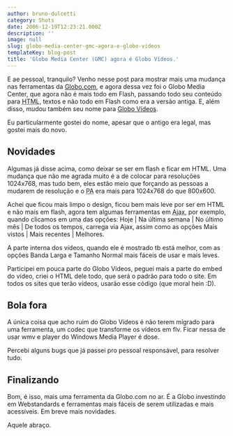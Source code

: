 ```yaml
---
author: bruno-dulcetti
category: Shots
date: 2006-12-19T12:23:21.000Z
description: ''
image: null
slug: globo-media-center-gmc-agora-e-globo-videos
templateKey: blog-post
title: 'Globo Media Center (GMC) agora é Globo Vídeos.'
---
```


E ae pessoal, tranquilo? Venho nesse post para mostrar mais uma mudança nas ferramentas da <a href="http://www.globo.com">Globo.com</a>, e agora dessa vez foi o Globo Media Center, que agora não é mais todo em Flash, passando todo seu conteúdo para <acronym title="HyperText Markup Language">HTML</acronym>, textos e não todo em Flash como era a versão antiga. E, além disso, mudou também seu nome para <a href="http://video.globo.com/">Globo Vídeos</a>.

Eu particularmente gostei do nome, apesar que o antigo era legal, mas gostei mais do novo.

## Novidades

Algumas já disse acima, como deixar se ser em flash e ficar em HTML. Uma mudança que não me agrada muito é a de colocar para resoluções 1024x768, mas tudo bem, eles estão meio que forçando as pessoas a mudarem de resolução e o <acronym title="Público Alvo">PA</acronym> era mais para 1024x768 do que 800x600.

Achei que ficou mais limpo o design, ficou bem mais leve por ser em HTML e não mais em flash, agora tem algumas ferramentas em <acronym title="Asynchronous Javascript and XML">Ajax</acronym>, por exemplo, quando clicamos em uma das opções: Hoje | Na última semana | No último mês | De todos os tempos, carrega via Ajax, assim como as opções Mais vistos | Mais recentes | Melhores.

A parte interna dos vídeos, quando ele é mostrado tb está melhor, com as opções Banda Larga e Tamanho Normal mais fáceis de usar e mais leves.

Participei em pouca parte do Globo Vídeos, peguei mais a parte do embed do vídeo, criei o HTML dele todo, que será o padrão para todo o site. Em todos os sites que terão vídeos, usarão esse código (que moral hein :D).

## Bola fora

A única coisa que acho ruim do Globo Videos é não terem migrado para uma ferramenta, um codec que transforme os vídeos em flv. Ficar nessa de usar wmv e player do Windows Media Player é dose.

Percebi alguns bugs que já passei pro pessoal responsável, para resolver tudo.

## Finalizando

Bom, é isso, mais uma ferramenta da Globo.com no ar. É a Globo investindo em Webstandards e ferramentas mais fáceis de serem utilizadas e mais acessíveis. Em breve mais novidades.

Aquele abraço.
